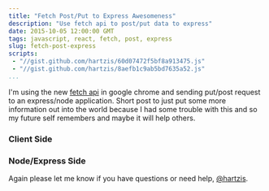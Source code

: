```yaml
---
title: "Fetch Post/Put to Express Awesomeness"
description: "Use fetch api to post/put data to express"
date: 2015-10-05 12:00:00 GMT
tags: javascript, react, fetch, post, express
slug: fetch-post-express
scripts:
 - "//gist.github.com/hartzis/60d07472f5bf8a913475.js"
 - "//gist.github.com/hartzis/8aefb1c9ab5bd7635a52.js"
...
```


I'm using the new [fetch api](https://developers.google.com/web/updates/2015/03/introduction-to-fetch?hl=en) in google chrome and sending put/post request to an express/node application. Short post to just put some more information out into the world because I had some trouble with this and so my future self remembers and maybe it will help others.

### Client Side
<script src="https://gist.github.com/hartzis/60d07472f5bf8a913475.js"></script>

### Node/Express Side
<script src="https://gist.github.com/hartzis/8aefb1c9ab5bd7635a52.js"></script>

Again please let me know if you have questions or need help, [@hartzis](www.twitter.com/hartzis).
